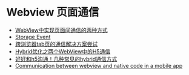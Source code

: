 Webview 页面通信
========

- [WebView中实现页面间通信的两种方式](https://zhuanlan.zhihu.com/p/22476760)
- [Storage Event](https://developer.mozilla.org/zh-CN/docs/Web/Events/storage)
- [跨浏览器tab页的通信解决方案尝试](https://segmentfault.com/a/1190000011207317)
- [Hybrid优化之两个WebView中的H5通信](https://blog.csdn.net/luofen521/article/details/77869834)
- [好好和h5沟通！几种常见的hybrid通信方式](http://zjutkz.net/2016/04/17/%E5%A5%BD%E5%A5%BD%E5%92%8Ch5%E6%B2%9F%E9%80%9A%EF%BC%81%E5%87%A0%E7%A7%8D%E5%B8%B8%E8%A7%81%E7%9A%84hybrid%E9%80%9A%E4%BF%A1%E6%96%B9%E5%BC%8F/)
- [Communication between webview and native code in a mobile app](https://stackoverflow.com/questions/21943751/communication-between-webview-and-native-code-in-a-mobile-app)
